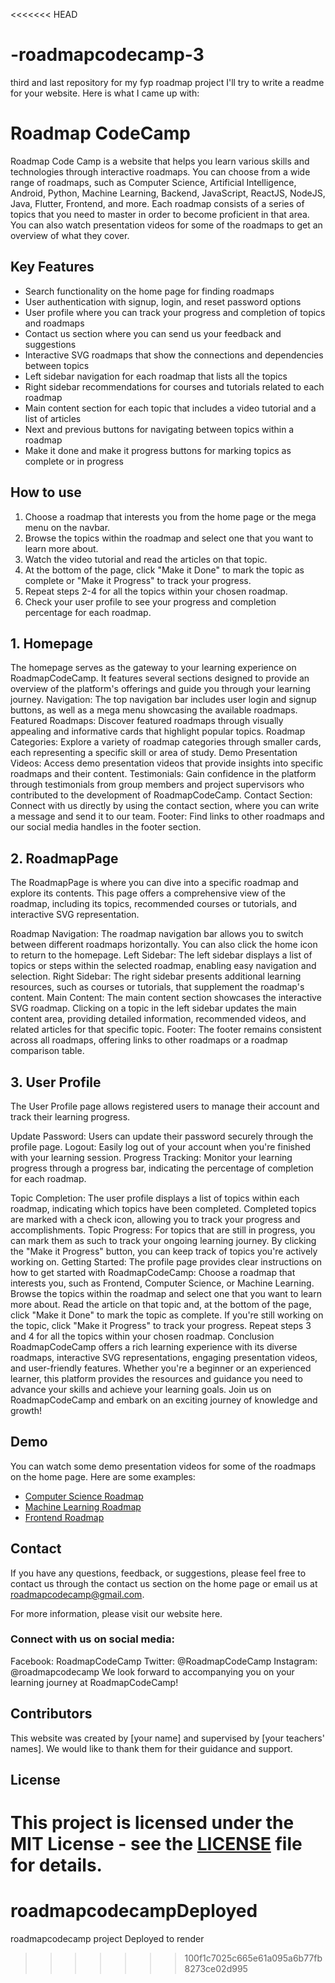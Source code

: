 <<<<<<< HEAD
# -roadmapcodecamp-3
third and last repository for my fyp roadmap project
I'll try to write a readme for your website. Here is what I came up with:

# Roadmap CodeCamp
Roadmap Code Camp is a website that helps you learn various skills and technologies through interactive roadmaps.
You can choose from a wide range of roadmaps, such as Computer Science, Artificial Intelligence, Android, Python, Machine Learning, Backend,
JavaScript, ReactJS, NodeJS, Java, Flutter, Frontend, and more. 
Each roadmap consists of a series of topics that you need to master in order to become proficient in that area.
You can also watch presentation videos for some of the roadmaps to get an overview of what they cover.

## Key Features

- Search functionality on the home page for finding roadmaps
- User authentication with signup, login, and reset password options
- User profile where you can track your progress and completion of topics and roadmaps
- Contact us section where you can send us your feedback and suggestions
- Interactive SVG roadmaps that show the connections and dependencies between topics
- Left sidebar navigation for each roadmap that lists all the topics
- Right sidebar recommendations for courses and tutorials related to each roadmap
- Main content section for each topic that includes a video tutorial and a list of articles
- Next and previous buttons for navigating between topics within a roadmap
- Make it done and make it progress buttons for marking topics as complete or in progress

## How to use

1. Choose a roadmap that interests you from the home page or the mega menu on the navbar.
2. Browse the topics within the roadmap and select one that you want to learn more about.
3. Watch the video tutorial and read the articles on that topic.
4. At the bottom of the page, click "Make it Done" to mark the topic as complete or "Make it Progress" to track your progress.
5. Repeat steps 2-4 for all the topics within your chosen roadmap.
6. Check your user profile to see your progress and completion percentage for each roadmap.

## 1. Homepage
The homepage serves as the gateway to your learning experience on RoadmapCodeCamp.
It features several sections designed to provide an overview of the platform's offerings and guide you through your learning journey.
Navigation: The top navigation bar includes user login and signup buttons, as well as a mega menu showcasing the available roadmaps.
Featured Roadmaps: Discover featured roadmaps through visually appealing and informative cards that highlight popular topics.
Roadmap Categories: Explore a variety of roadmap categories through smaller cards, each representing a specific skill or area of study.
Demo Presentation Videos: Access demo presentation videos that provide insights into specific roadmaps and their content.
Testimonials: Gain confidence in the platform through testimonials from group members and project supervisors who contributed to the development of RoadmapCodeCamp.
Contact Section: Connect with us directly by using the contact section, where you can write a message and send it to our team.
Footer: Find links to other roadmaps and our social media handles in the footer section.

## 2. RoadmapPage
The RoadmapPage is where you can dive into a specific roadmap and explore its contents. 
This page offers a comprehensive view of the roadmap, including its topics, recommended courses or tutorials, and interactive SVG representation.

Roadmap Navigation: The roadmap navigation bar allows you to switch between different roadmaps horizontally. You can also click the home icon to return to the homepage.
Left Sidebar: The left sidebar displays a list of topics or steps within the selected roadmap, enabling easy navigation and selection.
Right Sidebar: The right sidebar presents additional learning resources, such as courses or tutorials, that supplement the roadmap's content.
Main Content: The main content section showcases the interactive SVG roadmap.
Clicking on a topic in the left sidebar updates the main content area, providing detailed information, recommended videos, and related articles for that specific topic.
Footer: The footer remains consistent across all roadmaps, offering links to other roadmaps or a roadmap comparison table.

## 3. User Profile
The User Profile page allows registered users to manage their account and track their learning progress.

Update Password: Users can update their password securely through the profile page.
Logout: Easily log out of your account when you're finished with your learning session.
Progress Tracking: Monitor your learning progress through a progress bar, indicating the percentage of completion for each roadmap.

Topic Completion: The user profile displays a list of topics within each roadmap, indicating which topics have been completed.
Completed topics are marked with a check icon, allowing you to track your progress and accomplishments.
Topic Progress: For topics that are still in progress, you can mark them as such to track your ongoing learning journey.
By clicking the "Make it Progress" button, you can keep track of topics you're actively working on.
Getting Started: The profile page provides clear instructions on how to get started with RoadmapCodeCamp:
Choose a roadmap that interests you, such as Frontend, Computer Science, or Machine Learning.
Browse the topics within the roadmap and select one that you want to learn more about.
Read the article on that topic and, at the bottom of the page, click "Make it Done" to mark the topic as complete.
If you're still working on the topic, click "Make it Progress" to track your progress.
Repeat steps 3 and 4 for all the topics within your chosen roadmap.
Conclusion
RoadmapCodeCamp offers a rich learning experience with its diverse roadmaps, interactive SVG representations, engaging presentation videos, and user-friendly features.
Whether you're a beginner or an experienced learner, this platform provides the resources and guidance you need to advance your skills and achieve your learning goals.
Join us on RoadmapCodeCamp and embark on an exciting journey of knowledge and growth!



## Demo

You can watch some demo presentation videos for some of the roadmaps on the home page. Here are some examples:

- [Computer Science Roadmap](https://www.youtube.com/watch?v=Og847HVwRSI)
- [Machine Learning Roadmap](https://www.youtube.com/watch?v=pHiMN_gy9mk)
- [Frontend Roadmap](https://www.youtube.com/watch?v=unr4s3jd9qA)

## Contact

If you have any questions, feedback, or suggestions, please feel free to contact us through the contact us section on the home page or email us at roadmapcodecamp@gmail.com.

For more information, please visit our website here.

### Connect with us on social media:

Facebook: RoadmapCodeCamp
Twitter: @RoadmapCodeCamp
Instagram: @roadmapcodecamp
We look forward to accompanying you on your learning journey at RoadmapCodeCamp!

## Contributors

This website was created by [your name] and supervised by [your teachers' names]. We would like to thank them for their guidance and support.

## License

This project is licensed under the MIT License - see the [LICENSE](LICENSE) file for details.
=======
# roadmapcodecampDeployed
roadmapcodecamp project Deployed to render 
>>>>>>> 100f1c7025c665e61a095a6b77fb8273ce02d995
